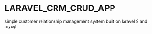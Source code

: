 # LARAVEL_CRM_CRUD_APP
simple customer relationship management  system built on laravel 9 and mysql
